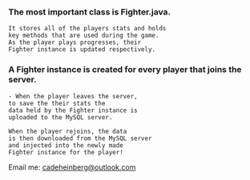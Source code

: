 ### The most important class is Fighter.java.
```
It stores all of the players stats and holds
key methods that are used during the game.
As the player plays progresses, their 
Fighter instance is updated respectively.
```

### A Fighter instance is created for every player that joins the server.
```
- When the player leaves the server,
to save the their stats the
data held by the Fighter instance is
uploaded to the MySQL server.
```

```
When the player rejoins, the data
is then downloaded from the MySQL server 
and injected into the newly made 
Fighter instance for the player!
```

Email me: cadeheinberg@outlook.com
